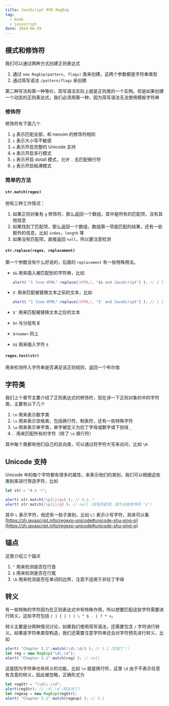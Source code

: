```yaml
---
title: JavaScript 中的 RegExp
tag:
  - book
  - javascript
date: 2024-06-29
---
```


## 模式和修饰符

我们可以通过两种方式创建正则表达式

1. 通过 `new RegExp(pattern, flags)` 类来创建，这两个参数都是字符串类型
2. 通过简写语法 `/pattern/flags` 来创建

第二种写法和第一种等价，简写语法实际上就是正则类的一个实例。但是如果创建一个动态的正则表达式，我们必须用第一种，因为简写语法无法使用模板字符串

### 修饰符

修饰符有下面几个

1. `g` 表示匹配全部，和 neovim 的修饰符相同
2. `i` 表示大小写不敏感
3. `u` 表示开启完整的 Unicode 支持
4. `m` 表示开启多行模式
5. `s` 表示开启 dotall 模式，允许 `.` 去匹配换行符
6. `y` 表示开启粘滞模式

### 简单的方法

#### `str.match(regex)`

他有三种工作情况：

1. 如果正则对象有 `g` 修饰符，那么返回一个数组，其中是所有的匹配项，没有其他信息
2. 如果找到了匹配项，那么返回一个数组，数组第一项是匹配的结果，还有一些额外的信息，比如 `index`，`length` 等
3. 如果没有匹配项，直接返回 `null`，所以要注意检测

#### `str.replace(regex, replacement)`

第一个参数没有什么好说的，后面的 `replacement` 有一些特殊用法。

- `$&` 用来插入被匹配到的字符串，比如

  ```JavaScript
  alert( "I love HTML".replace(/HTML/, "$& and JavaScript") ); // I love HTML and JavaScript
  ```

- `$ˋ` 用来匹配被替换文本之前的文本，比如

  ```JavaScript
  alert( "I love HTML".replace(/HTML/, "$` and JavaScript") ); // I love I love  and JavaScript
  ```

- `$'` 用来匹配被替换文本之后的文本

- `$n` 与分组有关

- `$<name>` 同上

- `$$` 用来插入字符 `$`

#### `regex.test(str)`

用来检测传入字符串是否满足该正则规则，返回一个布尔值

## 字符类

我们上个章节主要介绍了正则表达式的修饰符，现在讲一下正则对象的中的字符类，主要有以下几个

1. `\n` 用来表示数字类
2. `\s` 用来表示空格类，包括换行符，制表符，还有一些特殊字符
3. `\w` 用来表示单字类，单字被定义为拉丁字母或数字或下划线 `_`
4. `.` 用来匹配所有的字符（除了 `\n` 换行符）

其中每个类都有他们自己的反向类，可以通过将字符大写来访问，比如 `\N`

## Unicode 支持

Unicode 中的每个字符都有很多的属性，来表示他们的类别，我们可以根据这些类别来进行筛选字符，比如

```JavaScript
let str = "A ბ ㄱ";

alert( str.match(/\p{L}/gu) ); // A,ბ,ㄱ
alert( str.match(/\p{L}/g) ); // null（没有匹配项，因为没有修饰符 "u"）
```

其中 `L` 表示字符，他还有一些子类别，比如 `Ll` 表示小写字符，具体可以看 [https://zh.javascript.info/regexp-unicode#unicode-shu-xing-p](https://zh.javascript.info/regexp-unicode#unicode-shu-xing-p)

## 锚点

这里介绍三个锚点

1. `^` 用来检测是否在行首
1. `$` 用来检测是否在行尾
1. `\b` 用来检测是否在单词的边界，注意不适用于非拉丁字母

## 转义

有一些特殊的字符因为在正则表达式中有特殊作用，所以想要匹配这些字符需要进行转义，这些字符包括 `[ ] { } ( ) \ ^ $ . | ? * +`。

转义主要是分两种情况讨论，如果我们使用简写语法，还需要包含 `/` 字符进行转义。如果是字符串类型构造，我们还需要注意字符串还会对字符预先进行转义，比如

```JavaScript
alert( "Chapter 5.1".match(/\d\.\d/) ); // 5.1（匹配了！）
let reg = new RegExp("\d\.\d");
alert( "Chapter 5.1".match(reg) ); // null
```

这是因为字符串也有转义的功能，比如 `\n` 就是换行符，这里 `\d` 由于不表示任意有含意的转义，因此被忽略，正确形式为

```JavaScript
let regStr = "\\d\\.\\d";
alert(regStr); // \d\.\d（现在对了）
let regexp = new RegExp(regStr);
alert( "Chapter 5.1".match(regexp) ); // 5.1
```
